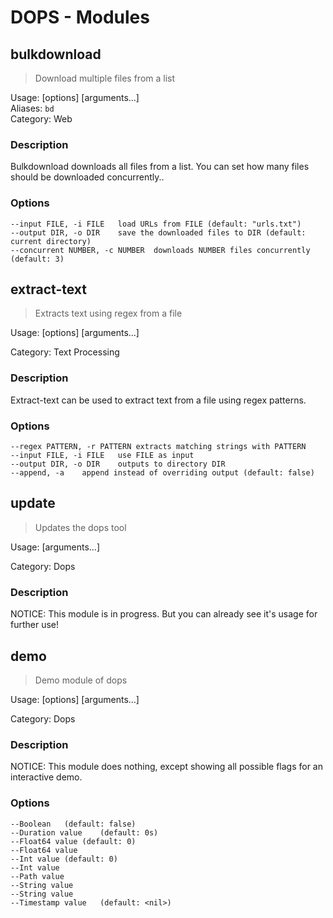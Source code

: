 # DOPS - Modules
## bulkdownload  

> Download multiple files from a list  

Usage:  [options] [arguments...]<br/>
Aliases: `bd`<br/>
Category: Web

 ### Description

Bulkdownload downloads all files from a list. 
You can set how many files should be downloaded concurrently..

### Options

```
--input FILE, -i FILE	load URLs from FILE (default: "urls.txt")
--output DIR, -o DIR	save the downloaded files to DIR (default: current directory)
--concurrent NUMBER, -c NUMBER	downloads NUMBER files concurrently (default: 3)
```

## extract-text  

> Extracts text using regex from a file  

Usage:  [options] [arguments...]<br/>

Category: Text Processing

 ### Description

Extract-text can be used to extract text from a file using regex patterns.

### Options

```
--regex PATTERN, -r PATTERN	extracts matching strings with PATTERN
--input FILE, -i FILE	use FILE as input
--output DIR, -o DIR	outputs to directory DIR
--append, -a	append instead of overriding output (default: false)
```

## update  

> Updates the dops tool  

Usage:  [arguments...]<br/>

Category: Dops

 ### Description

NOTICE: This module is in progress. But you can already see it's usage for further use!



## demo  

> Demo module of dops  

Usage:  [options] [arguments...]<br/>

Category: Dops

 ### Description

NOTICE: This module does nothing, except showing all possible flags for an interactive demo.

### Options

```
--Boolean	(default: false)
--Duration value	(default: 0s)
--Float64 value	(default: 0)
--Float64 value	
--Int value	(default: 0)
--Int value	
--Path value	
--String value	
--String value	
--Timestamp value	(default: <nil>)
```

